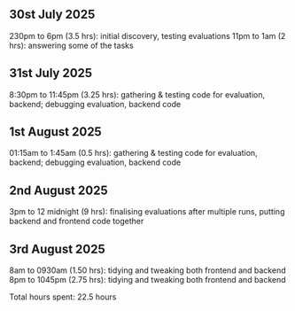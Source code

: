 30st July 2025
--------------
230pm to 6pm (3.5 hrs): initial discovery, testing evaluations
11pm to 1am (2 hrs): answering some of the tasks

31st July 2025
--------------
8:30pm to 11:45pm (3.25 hrs): gathering & testing code for evaluation, backend; debugging evaluation, backend code

1st August 2025
---------------
01:15am to 1:45am (0.5 hrs): gathering & testing code for evaluation, backend; debugging evaluation, backend code

2nd August 2025
---------------
3pm to 12 midnight (9 hrs): finalising evaluations after multiple runs, putting backend and frontend code together

3rd August 2025
---------------
8am to 0930am (1.50 hrs): tidying and tweaking both frontend and backend
8pm to 1045pm (2.75 hrs): tidying and tweaking both frontend and backend


Total hours spent: 22.5 hours